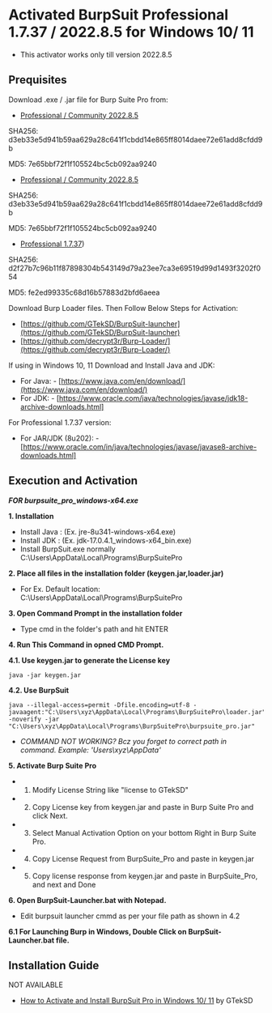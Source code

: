 # Activated BurpSuit Professional 1.7.37 / 2022.8.5 for Windows 10/ 11
- This activator works only till version 2022.8.5


Prequisites
------------

Download .exe / .jar file for Burp Suite Pro from:
- [Professional / Community 2022.8.5](https://portswigger.net/burp/releases/professional-community-2022-8-5?requestededition=professional)

SHA256: d3eb33e5d941b59aa629a28c641f1cbdd14e865ff8014daee72e61add8cfdd9b

MD5: 7e65bbf72f1f105524bc5cb092aa9240

- [Professional / Community 2022.8.5](https://portswigger.net/burp/releases/professional-community-2022-8-5)

SHA256: d3eb33e5d941b59aa629a28c641f1cbdd14e865ff8014daee72e61add8cfdd9b

MD5: 7e65bbf72f1f105524bc5cb092aa9240

- [Professional 1.7.37](https://portswigger.net/burp/releases/professional-1-7-37))

SHA256: d2f27b7c96b11f87898304b543149d79a23ee7ca3e69519d99d1493f3202f054

MD5: fe2ed99335c68d16b57883d2bfd6aeea
	
Download Burp Loader files. Then Follow Below Steps for Activation:
- [https://github.com/GTekSD/BurpSuit-launcher](https://github.com/GTekSD/BurpSuit-launcher)
- [https://github.com/decrypt3r/Burp-Loader/](https://github.com/decrypt3r/Burp-Loader/)
	
If using in Windows 10, 11 Download and Install Java and JDK:
- For Java: - [https://www.java.com/en/download/](https://www.java.com/en/download/)
- For JDK:  - [https://www.oracle.com/java/technologies/javase/jdk18-archive-downloads.html]

For Professional 1.7.37 version:
- For JAR/JDK (8u202): -[https://www.oracle.com/in/java/technologies/javase/javase8-archive-downloads.html]


Execution and Activation
------------
	
***FOR burpsuite_pro_windows-x64.exe***
	
**1. Installation**
- Install Java : (Ex. jre-8u341-windows-x64.exe)
- Install JDK : (Ex. jdk-17.0.4.1_windows-x64_bin.exe)
- Install BurpSuit.exe normally C:\Users\\AppData\Local\Programs\BurpSuitePro
	
**2. Place all files in the installation folder (keygen.jar,loader.jar)**
- For Ex. Default location: C:\Users\\AppData\Local\Programs\BurpSuitePro
	
**3. Open Command Prompt in the installation folder**
- Type cmd in the folder's path and hit ENTER
	
**4. Run This Command in opned CMD Prompt.**
		
**4.1. Use keygen.jar to generate the License key**
```
java -jar keygen.jar
```
	
**4.2. Use BurpSuit**
```
java --illegal-access=permit -Dfile.encoding=utf-8 -javaagent:"C:\Users\xyz\AppData\Local\Programs\BurpSuitePro\loader.jar" -noverify -jar "C:\Users\xyz\AppData\Local\Programs\BurpSuitePro\burpsuite_pro.jar"
```
- *COMMAND NOT WORKING? Bcz you forget to correct path in command. Example: 'Users\xyz\AppData'*

**5. Activate Burp Suite Pro**
- 1. Modify License String like "license to GTekSD"
- 2. Copy License key from keygen.jar and paste in Burp Suite Pro and click Next.
- 3. Select Manual Activation Option on your bottom Right in Burp Suite Pro.
- 4. Copy License Request from BurpSuite_Pro and paste in keygen.jar
- 5. Copy license response from keygen.jar and paste in BurpSuite_Pro, and next and Done
	
**6. Open BurpSuit-Launcher.bat with Notepad.**
- Edit burpsuit launcher cmmd as per your file path as shown in 4.2
	
**6.1 For Launching Burp in Windows, Double Click on BurpSuit-Launcher.bat file.**


Installation Guide
---------------
NOT AVAILABLE
- [How to Activate and Install BurpSuit Pro in Windows 10/ 11](https://www.youtube.com/gteksd) by GTekSD
